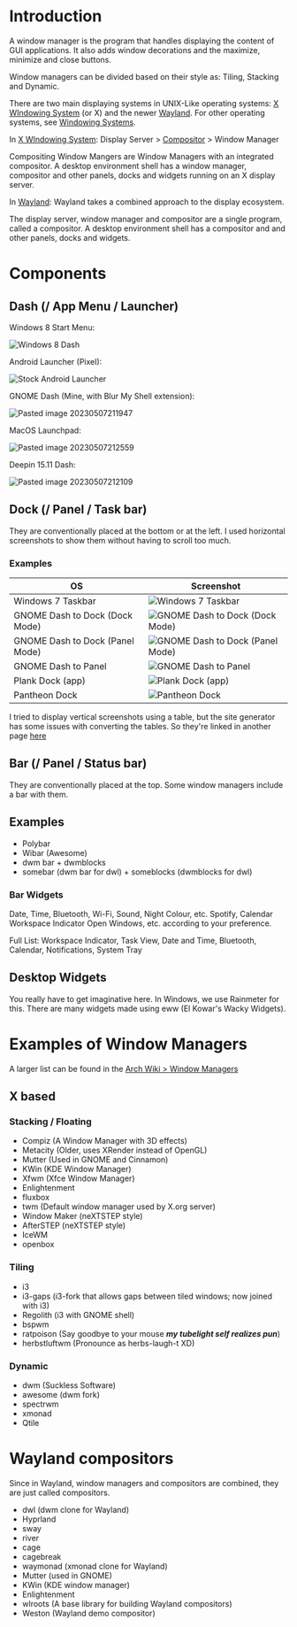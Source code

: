 # Introduction
A window manager is the program that handles displaying the content of GUI applications. It also adds window decorations and the maximize, minimize and close buttons.

Window managers can be divided based on their style as: Tiling, Stacking and Dynamic.

There are two main displaying systems in UNIX-Like operating systems: [X WIndowing System](World%20Building/Science%20and%20Engineering/Mathematics/Computer%20Science/Operating%20Systems/UNIX%20and%20Linux/X%20WIndowing%20System.md) (or X) and the newer [Wayland](World%20Building/Science%20and%20Engineering/Mathematics/Computer%20Science/Operating%20Systems/UNIX%20and%20Linux/Wayland.md). For other operating systems, see [Windowing Systems](World%20Building/Science%20and%20Engineering/Mathematics/Computer%20Science/Operating%20Systems/UNIX%20and%20Linux/Windowing%20Systems.md).

In [X WIndowing System](World%20Building/Science%20and%20Engineering/Mathematics/Computer%20Science/Operating%20Systems/UNIX%20and%20Linux/X%20WIndowing%20System.md):
Display Server > [Compositor](Compositors.md) > Window Manager

Compositing Window Mangers are Window Managers with an integrated compositor.
A desktop environment shell has a window manager, compositor and other panels, docks and widgets running on an X display server.

In [Wayland](World%20Building/Science%20and%20Engineering/Mathematics/Computer%20Science/Operating%20Systems/UNIX%20and%20Linux/Wayland.md):
Wayland takes a combined approach to the display ecosystem.

The display server, window manager and compositor are a single program, called a compositor.
A desktop environment shell has a compositor and and other panels, docks and widgets.

# Components
## Dash (/ App Menu / Launcher)

Windows 8 Start Menu:

![Windows 8 Dash](_images/Windows%208%20Dash.png)

Android Launcher (Pixel):

![Stock Android Launcher](_images/Stock%20Android%20Launcher.png)

GNOME Dash (Mine, with Blur My Shell extension):

![Pasted image 20230507211947](_images/Pasted%20image%2020230507211947.png)

MacOS Launchpad:

![Pasted image 20230507212559](_images/Pasted%20image%2020230507212559.png)

Deepin 15.11 Dash:

![Pasted image 20230507212109](_images/Pasted%20image%2020230507212109.png)

## Dock (/ Panel / Task bar)
They are conventionally placed at the bottom or at the left.
I used horizontal screenshots to show them without having to scroll too much.

### Examples
| OS                              | Screenshot                                                                                |
| ------------------------------- | ----------------------------------------------------------------------------------------- |
| Windows 7 Taskbar               | ![Windows 7 Taskbar](_images/Windows%207%20Taskbar.png)                                   |
| GNOME Dash to Dock (Dock Mode)  | ![GNOME Dash to Dock (Dock Mode)](_images/GNOME%20Dash%20to%20Dock%20(Dock%20Mode).png)   |
| GNOME Dash to Dock (Panel Mode) | ![GNOME Dash to Dock (Panel Mode)](_images/GNOME%20Dash%20to%20Dock%20(Panel%20Mode).png) |
| GNOME Dash to Panel             | ![GNOME Dash to Panel](_images/GNOME%20Dash%20to%20Panel.png)                             |
| Plank Dock (app)                | ![Plank Dock (app)](_images/Plank%20Dock%20(app).png)                                     |
| Pantheon Dock                   | ![Pantheon Dock](_images/Pantheon%20Dock.png)                                             |

I tried to display vertical screenshots using a table, but the site generator has some issues with converting the tables. So they're linked in another page [here](Screenshots%20of%20docks%20placed%20vertically.md)

## Bar (/ Panel / Status bar)
They are conventionally placed at the top. Some window managers include a bar with them.

## Examples
- Polybar
- Wibar (Awesome)
- dwm bar + dwmblocks
- somebar (dwm bar for dwl) + someblocks (dwmblocks for dwl)
### Bar Widgets
Date, Time, Bluetooth, Wi-Fi, Sound, Night Colour, etc.
Spotify, Calendar
Workspace Indicator
Open Windows, etc. according to your preference.

Full List: Workspace Indicator, Task View, Date and Time, Bluetooth, Calendar, Notifications, System Tray
## Desktop Widgets
You really have to get imaginative here. In Windows, we use Rainmeter for this.
There are many widgets made using eww (El Kowar's Wacky Widgets).

# Examples of Window Managers
A larger list can be found in the [Arch Wiki > Window Managers](https://wiki.archlinux.org/title/window_manager)

## X based

### Stacking / Floating
- Compiz (A Window Manager with 3D effects)
- Metacity (Older, uses XRender instead of OpenGL)
- Mutter (Used in GNOME and Cinnamon)
- KWin (KDE Window Manager)
- Xfwm (Xfce Window Manager)
- Enlightenment
- fluxbox
- twm (Default window manager used by X.org server)
- Window Maker (neXTSTEP style)
- AfterSTEP (neXTSTEP style)
- IceWM
- openbox

### Tiling
- i3
- i3-gaps (i3-fork that allows gaps between tiled windows; now joined with i3)
- Regolith (i3 with GNOME shell)
- bspwm
- ratpoison (Say goodbye to your mouse ***my tubelight self realizes pun***)
- herbstluftwm (Pronounce as herbs-laugh-t XD)

### Dynamic
- dwm (Suckless Software)
- awesome (dwm fork)
- spectrwm
- xmonad
- Qtile

# Wayland compositors
Since in Wayland, window managers and compositors are combined, they are just called compositors.

- dwl (dwm clone for Wayland)
- Hyprland
- sway
- river
- cage
- cagebreak
- waymonad (xmonad clone for Wayland)
- Mutter (used in GNOME)
- KWin (KDE window manager)
- Enlightenment
- wlroots (A base library for building Wayland compositors)
- Weston (Wayland demo compositor)